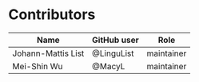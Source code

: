 # Contributors

Name               | GitHub user | Role
---                | ---         | ---
Johann-Mattis List | @LinguList  | maintainer
Mei-Shin Wu        | @MacyL      | maintainer
